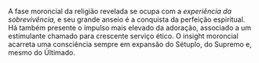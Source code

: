 ﻿A fase moroncial da religião revelada se ocupa com a *experiência da sobrevivência,* e seu grande anseio é a conquista da perfeição espiritual. Há também presente o impulso mais elevado da adoração, associado a um estimulante chamado para crescente serviço ético. O insight moroncial acarreta uma consciência sempre em expansão do Sétuplo, do Supremo e, mesmo do Últimado.